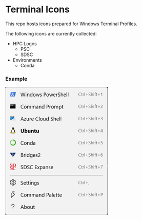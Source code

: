 # Terminal Icons

This repo hosts icons prepared for Windows Terminal Profiles.

The following icons are currently collected:

- HPC Logos
  - PSC
  - SDSC
- Environments
  - Conda

### Example

<img src="screenshot/001.png" width=320>